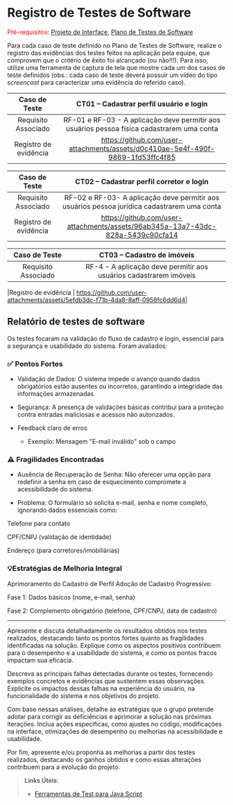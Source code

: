 # Registro de Testes de Software

<span style="color:red">Pré-requisitos: <a href="3-Projeto de Interface.md"> Projeto de Interface</a></span>, <a href="8-Plano de Testes de Software.md"> Plano de Testes de Software</a>

Para cada caso de teste definido no Plano de Testes de Software, realize o registro das evidências dos testes feitos na aplicação pela equipe, que comprovem que o critério de êxito foi alcançado (ou não!!!). Para isso, utilize uma ferramenta de captura de tela que mostre cada um dos casos de teste definidos (obs.: cada caso de teste deverá possuir um vídeo do tipo _screencast_ para caracterizar uma evidência do referido caso).

| **Caso de Teste** 	| **CT01 – Cadastrar perfil usuário e login** 	|
|:---:	|:---:	|
|	Requisito Associado 	| RF-01	e RF-03 - A aplicação deve permitir aos usuários pessoa física cadastrarem uma conta |
|Registro de evidência | https://github.com/user-attachments/assets/d0c410ae-5e4f-490f-9869-1fd53ffc4f85|



  





| **Caso de Teste** 	| **CT02 – Cadastrar perfil corretor e login** 	|
|:---:	|:---:	|
|	Requisito Associado 	| RF-02 e RF-03- A aplicação deve permitir aos usuários pessoa jurídica cadastrarem uma conta |
|Registro de evidência | https://github.com/user-attachments/assets/96ab345a-13a7-43dc-828a-5439c90cfa14|














| **Caso de Teste** 	| **CT03 – Cadastro de imóveis**	|
|:---:	|:---:	|
|	Requisito Associado 	| RF-4 - A aplicação deve permitir aos usuários cadastrarem imóveis |


|Registro de evidência | https://github.com/user-attachments/assets/5efdb3dc-f71b-4da8-8aff-0958fc6dd6d4|






## Relatório de testes de software

Os testes focaram na validação do fluxo de cadastro e login, essencial para a segurança e usabilidade do sistema. Foram avaliados:
 

 ### ✅  Pontos Fortes 

- Validação de Dados: O sistema impede o avanço quando dados obrigatórios estão ausentes ou incorretos, garantindo a integridade das informações armazenadas.

- Segurança: A presença de validações básicas contribui para a proteção contra entradas maliciosas e acessos não autorizados.

- Feedback claro de erros
  - Exemplo: Mensagem "E-mail inválido" sob o campo
 
### ⚠️ Fragilidades Encontradas 

- Ausência de Recuperação de Senha: Não oferecer uma opção para redefinir a senha em caso de esquecimento compromete a acessibilidade do sistema.

- Problema:
O formulário só solicita e-mail, senha e nome completo, ignorando dados essenciais como:

Telefone para contato

CPF/CNPJ (validação de identidade)

Endereço (para corretores/imobiliárias)


### 💡Estratégias de Melhoria Integral 

Aprimoramento do Cadastro de Perfil
Adoção de Cadastro Progressivo:

Fase 1: Dados básicos (nome, e-mail, senha)

Fase 2: Complemento obrigatório (telefone, CPF/CNPJ, data de cadastro)


<hr>

Apresente e discuta detalhadamente os resultados obtidos nos testes realizados, destacando tanto os pontos fortes quanto as fragilidades identificadas na solução. Explique como os aspectos positivos contribuem para o desempenho e a usabilidade do sistema, e como os pontos fracos impactam sua eficácia.

Descreva as principais falhas detectadas durante os testes, fornecendo exemplos concretos e evidências que sustentem essas observações. Explicite os impactos dessas falhas na experiência do usuário, na funcionalidade do sistema e nos objetivos do projeto.

Com base nessas análises, detalhe as estratégias que o grupo pretende adotar para corrigir as deficiências e aprimorar a solução nas próximas iterações. Inclua ações específicas, como ajustes no código, modificações na interface, otimizações de desempenho ou melhorias na acessibilidade e usabilidade.

Por fim, apresente e/ou proponha as melhorias a partir dos testes realizados, destacando os ganhos obtidos e como essas alterações contribuem para a evolução do projeto.

> **Links Úteis**:
> - [Ferramentas de Test para Java Script](https://geekflare.com/javascript-unit-testing/)
